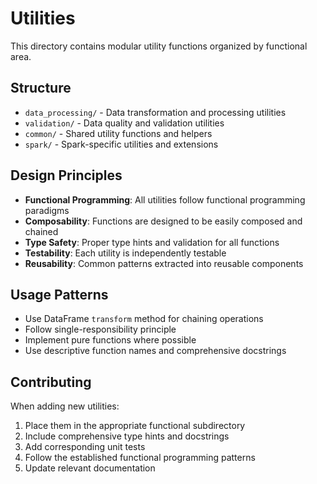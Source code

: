 # Utilities

This directory contains modular utility functions organized by functional area.

## Structure

- `data_processing/` - Data transformation and processing utilities
- `validation/` - Data quality and validation utilities
- `common/` - Shared utility functions and helpers
- `spark/` - Spark-specific utilities and extensions

## Design Principles

- **Functional Programming**: All utilities follow functional programming paradigms
- **Composability**: Functions are designed to be easily composed and chained
- **Type Safety**: Proper type hints and validation for all functions
- **Testability**: Each utility is independently testable
- **Reusability**: Common patterns extracted into reusable components

## Usage Patterns

- Use DataFrame `transform` method for chaining operations
- Follow single-responsibility principle
- Implement pure functions where possible
- Use descriptive function names and comprehensive docstrings

## Contributing

When adding new utilities:
1. Place them in the appropriate functional subdirectory
2. Include comprehensive type hints and docstrings
3. Add corresponding unit tests
4. Follow the established functional programming patterns
5. Update relevant documentation